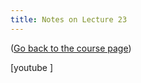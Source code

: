 ```yaml
---
title: Notes on Lecture 23
---
```


([Go back to the course page](/classes/parp/index.html))

[youtube ]

